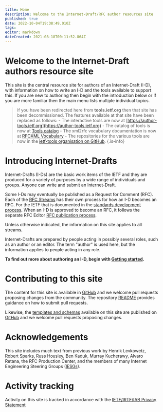```yaml
---
title: Home
description: Welcome to the Internet-Draft/RFC author resources site
published: true
date: 2022-10-04T19:38:49.010Z
tags: 
editor: markdown
dateCreated: 2021-08-18T00:11:52.864Z
---
```


# Welcome to the Internet-Draft authors resource site

This site is the central resource site for authors of an Internet-Draft (I-D), with information on how to write an I-D and the tools available to support this. If you are new to authoring then begin with the introduction below or if you are more familiar then the main menu lists multiple individual topics.

> If you have been redirected here from **tools.ietf.org** then that site has been decommissioned.  The features available at that site have been replaced as follows:
> \- The interactive tools are now at [https://author-tools.ietf.org](https://author-tools.ietf.org)
> \- The catalog of tools is now at [Tools catalog](/tools-catalog)
> \- The xml2rfc vocabulary documentation is now at [RFCXML Vocabulary](/rfcxml-vocabulary)
> \- The repositories for the various tools are now in the [ietf-tools organisation on GitHub](https://github.com/ietf-tools).
{.is-info}

# Introducing Internet-Drafts

Internet-Drafts (I-Ds) are the basic work items of the IETF and they are produced for a variety of purposes by a wide range of individuals and groups. Anyone can write and submit an Internet-Draft. 

Some I-Ds may eventually be published as a Request for Comment (RFC).  Each of the [RFC Streams](https://rfc-editor.org/info/rfc8729) has their own process for how an I-D becomes an RFC.  For the IETF that is documented in the [standards development process](https://www.ietf.org/standards/process/).  When an I-D is approved to become an RFC, it follows the separate RFC Editor [RFC publication process](https://www.rfc-editor.org/pubprocess/).

Unless otherwise indicated, the information on this site applies to all streams.

Internet-Drafts are prepared by people acting in possibly several roles, such as an author or an editor. The term "author" is used here, but the information applies to people acting in any role.

**To find out more about authoring an I-D, begin with [Getting started](/getting-started).**

# Contributing to this site

The content for this site is available in [GitHub](https://github.com/ietf/authors.ietf.org) and we welcome pull requests proposing changes from the community. The repository [README](https://github.com/ietf-authors/authors.ietf.org/blob/main/README.md) provides guidance on how to submit pull requests.

Likewise, the [templates and schemas](/templates-and-schemas) available on this site are published on [GitHub](https://github.com/ietf-authors/rfcxml-templates-and-schemas) and we welcome pull requests proposing changes.

# Acknowledgements

This site includes much text from previous work by Henrik Levkowetz, Robert Sparks, Russ Housley, Ben Kaduk, Murray Kucherawy, Alvaro Retana, the RFC Production Center, and the members of many Internet Engineering Steering Groups ([IESGs](https://www.ietf.org/iesg/)).

# Activity tracking

Activity on this site is tracked in accordance with the [IETF/IRTF/IAB Privacy Statement](https://www.ietf.org/privacy-statement/)


